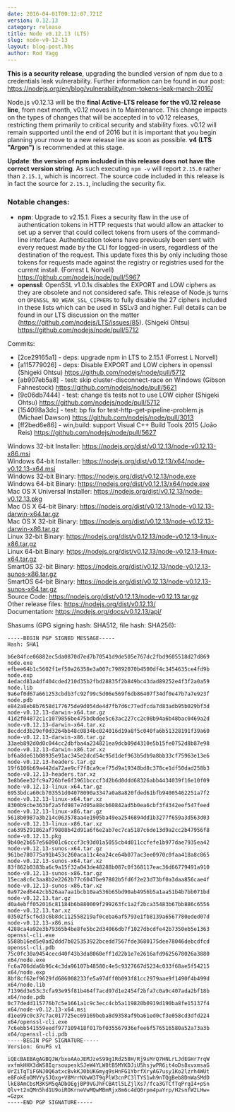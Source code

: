 ```yaml
---
date: 2016-04-01T00:12:07.721Z
version: 0.12.13
category: release
title: Node v0.12.13 (LTS)
slug: node-v0-12-13
layout: blog-post.hbs
author: Rod Vagg
---
```

<!--lint disable prohibited-strings-->
<!--lint disable maximum-line-length-->
<!--lint disable no-literal-urls-->
<!--lint disable no-shortcut-reference-link-->

**This is a security release**, upgrading the bundled version of npm due to a credentials leak vulnerability. Further information can be found in our post: https://nodejs.org/en/blog/vulnerability/npm-tokens-leak-march-2016/

Node.js v0.12.13 will be the **final Active-LTS release for the v0.12 release line**, from next month, v0.12 moves in to Maintenance. This change impacts on the types of changes that will be accepted in to v0.12 releases, restricting them primarily to critical security and stability fixes. v0.12 will remain supported until the end of 2016 but it is important that you begin planning your move to a new release line as soon as possible. **v4 (LTS "Argon")** is recommended at this stage.

**Update**: **the version of npm included in this release does not have the correct version string**. As such executing `npm -v` will report `2.15.0` rather than `2.15.1`, which is incorrect. The source code included in this release is in fact the source for `2.15.1`, including the security fix.

### Notable changes:

* **npm**: Upgrade to v2.15.1. Fixes a security flaw in the use of authentication tokens in HTTP requests that would allow an attacker to set up a server that could collect tokens from users of the command-line interface. Authentication tokens have previously been sent with every request made by the CLI for logged-in users, regardless of the destination of the request. This update fixes this by only including those tokens for requests made against the registry or registries used for the current install. (Forrest L Norvell) https://github.com/nodejs/node/pull/5967
* **openssl**: OpenSSL v1.0.1s disables the EXPORT and LOW ciphers as they are obsolete and not considered safe. This release of Node.js turns on `OPENSSL_NO_WEAK_SSL_CIPHERS` to fully disable the 27 ciphers included in these lists which can be used in SSLv3 and higher. Full details can be found in our LTS discussion on the matter (https://github.com/nodejs/LTS/issues/85). (Shigeki Ohtsu) https://github.com/nodejs/node/pull/5712

Commits:

* [2ce29165a1] - deps: upgrade npm in LTS to 2.15.1 (Forrest L Norvell)
* [a115779026] - deps: Disable EXPORT and LOW ciphers in openssl (Shigeki Ohtsu) https://github.com/nodejs/node/pull/5712
* [ab907eb5a8] - test: skip cluster-disconnect-race on Windows (Gibson Fahnestock) https://github.com/nodejs/node/pull/5621
* [9c06db7444] - test: change tls tests not to use LOW cipher (Shigeki Ohtsu) https://github.com/nodejs/node/pull/5712
* [154098a3dc] - test: bp fix for test-http-get-pipeline-problem.js (Michael Dawson) https://github.com/nodejs/node/pull/3013
* [ff2bed6e86] - win,build: support Visual C++ Build Tools 2015 (João Reis) https://github.com/nodejs/node/pull/5627

Windows 32-bit Installer: https://nodejs.org/dist/v0.12.13/node-v0.12.13-x86.msi \
Windows 64-bit Installer: https://nodejs.org/dist/v0.12.13/x64/node-v0.12.13-x64.msi \
Windows 32-bit Binary: https://nodejs.org/dist/v0.12.13/node.exe \
Windows 64-bit Binary: https://nodejs.org/dist/v0.12.13/x64/node.exe \
Mac OS X Universal Installer: https://nodejs.org/dist/v0.12.13/node-v0.12.13.pkg \
Mac OS X 64-bit Binary: https://nodejs.org/dist/v0.12.13/node-v0.12.13-darwin-x64.tar.gz \
Mac OS X 32-bit Binary: https://nodejs.org/dist/v0.12.13/node-v0.12.13-darwin-x86.tar.gz \
Linux 32-bit Binary: https://nodejs.org/dist/v0.12.13/node-v0.12.13-linux-x86.tar.gz \
Linux 64-bit Binary: https://nodejs.org/dist/v0.12.13/node-v0.12.13-linux-x64.tar.gz \
SmartOS 32-bit Binary: https://nodejs.org/dist/v0.12.13/node-v0.12.13-sunos-x86.tar.gz \
SmartOS 64-bit Binary: https://nodejs.org/dist/v0.12.13/node-v0.12.13-sunos-x64.tar.gz \
Source Code: https://nodejs.org/dist/v0.12.13/node-v0.12.13.tar.gz \
Other release files: https://nodejs.org/dist/v0.12.13/ \
Documentation: https://nodejs.org/docs/v0.12.13/api/

Shasums (GPG signing hash: SHA512, file hash: SHA256):

```
-----BEGIN PGP SIGNED MESSAGE-----
Hash: SHA1

b6e84fce06882ec5da0870d7ed7b70541d9de505e767dc2fbd9605518d27d869  node.exe
efbee64b1c5602f1ef50a26358e3a007c79892070b4500df4c3454635ce4fd9b  node.exp
4edacd81a4df404cded210d35b2fbd28835f2b849bc43dad89252e4f3f2a0a59  node.lib
9a6ef0d67a661253cbdb3fc92f99c5d06e569f6db86407f34df0e47b7a7e923f  node.pdb
e842a8eb8b7658d177675de9d054de4d7fb7d6c77edfcda7d83adb95b029bf3d  node-v0.12.13-darwin-x64.tar.gz
41d2f04872c1c1079856be475bdbdee5c63ac227cc2c08b94a6b48bac0469a2d  node-v0.12.13-darwin-x64.tar.xz
8ecdcd3b29ef0d3264bb48c0834bc024016d19a8f5c040fa6b51328191f39a60  node-v0.12.13-darwin-x86.tar.gz
33aeb892d0d0c044cc2dbfba4a234821ea9dcb09d4310e5b15fe0752d8b87e98  node-v0.12.13-darwin-x86.tar.xz
bf6a8de61b08935e91ac345e2dcd54c95d1def963b5db9a8bb33cf75963e13e6  node-v0.12.13-headers.tar.gz
19f6106b69a442da72ae9cf7f8ca9cef75d9a19348bd8c378ce1df50dad258b3  node-v0.12.13-headers.tar.xz
3e8b6ee32fc9a726bfe6f3961bcccf3d2b6d0ddd68326abb4434039f16e10f09  node-v0.12.13-linux-x64.tar.gz
6953bdca60cb703551d04078090a3347a0a8a820fded61bfb94005462251a7f2  node-v0.12.13-linux-x64.tar.xz
8300b9cbe363bf2a5fd987e7d05a88cb60842ad5b0ea6cbf3f4342eef547feed  node-v0.12.13-linux-x86.tar.gz
5618b0987a3b214c063578aa4e1905ba49ea2546894dd1b3277f659a3d563d03  node-v0.12.13-linux-x86.tar.xz
ca6395291862af79808b42d91a6f6e2ab7ec7ca5187c6de13d9a2cc2b47956f8  node-v0.12.13.pkg
9b40e2b657e560901c6cccf3c93d01a5055cb4d011ccfefe1b977dae7935ea42  node-v0.12.13-sunos-x64.tar.gz
961be780775a91b453c260aca11c4ea24ce64b077ac3ee0970c0faa418a8c865  node-v0.12.13-sunos-x64.tar.xz
83f862b0383ba6c9a15f32a043de48288b087c0f368117eac36d66779491a910  node-v0.12.13-sunos-x86.tar.gz
15eca8c6c3aa8b2e2262b77c6047be97802b5fd6f2e23d73bf0a3daa856cae4f  node-v0.12.13-sunos-x86.tar.xz
0a972ed6442cb526aa7aa1bcb10aa536b65bd90ab4956b5a1aa51b4b7bb071bd  node-v0.12.13.tar.gz
d0a4ebff052016c81184b6b880009f299263fc1a2f2bca35483b67bb886c6556  node-v0.12.13.tar.xz
03502f5cf6d3c6b8dc112558219af0ceba6af5793e1fb8139a6567780eded07d  node-v0.12.13-x86.msi
4288ca4a92e3b79365b4be8fe5bc2d34066db7f1027dbcdfe42b7350eb5e1363  openssl-cli.exe
5588b16ed5e0ad2ddd7b025353922bcedd7567fde3680175dee78046debcdfcd  openssl-cli.pdb
75c0fc30a9454cecd40f43b3da8060eff1d22b1e7e2616afd9625678026a3880  x64/node.exe
fc6a706dda6b96c4c3da96107b48580c4e5c9327667d5234c033f68ae5f54215  x64/node.exp
8bf8cf62ef9629fd686008233fe5a97dff0b093f81cc2979aae9f1490f4b499d  x64/node.lib
71396d3e53c3cfa93e95f81b464f7acd97d1e2454f2bfa7c0a9c407ada2bf18b  x64/node.pdb
0c77dedd115776b7c5e1661a1c9c3ecc4cb5a119820b0919d190ba8fe15137f4  x64/node-v0.12.13-x64.msi
d1ee99c0c37c7ac017725ec69169beba8d9358af9ba61ed0cf3e058cd3dfd224  x64/openssl-cli.exe
7c6ebb541559eedf977109418f017bf035567936efee6f576516580a52a73a3b  x64/openssl-cli.pdb
-----BEGIN PGP SIGNATURE-----
Version: GnuPG v1

iQEcBAEBAgAGBQJW/bxoAAoJEMJzeS99g1Rd258H/Rj9sMrQ7HNLrLJdEGHr7rqW
vxfmkHHX3dWS8IqrsoupeskSJeW4YLW8tB5MYKDJiU5hsjwPR6it4oDs8xvxmsaG
UrZiTqTiFGNJ0Q6atxcBvkKJ0bUKGmyg9sHnFG1YbrfXryAG7usy1Ko2lzrh4WUt
e8FokEoOMVYySJQxg+V8MrrNXwW3T9qPlW3cnPC3lTYS1wh9nTQgBeb8DnWaSMdD
lkE8AmCbsM3KSM5qADbOEgjBP9VGJhFCBAtl5LZjlXs7/fca3GTCfTqPrqI4+pSn
Qlv+t2nQMn5hd1U9oiROKrneVwMQwMBmRjx8m6c4dQ0rpm4paYrp/H2snfW2LHw=
=Gzpx
-----END PGP SIGNATURE-----

```

